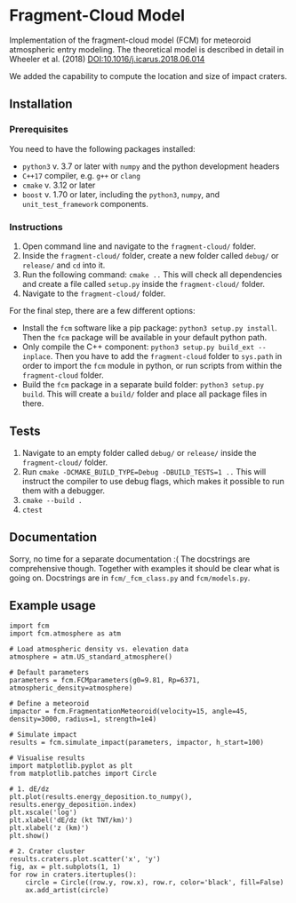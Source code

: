 # Fragment-Cloud Model

Implementation of the fragment-cloud model (FCM) for meteoroid atmospheric entry modeling.
The theoretical model is described in detail in Wheeler et al. (2018) [DOI:10.1016/j.icarus.2018.06.014](https://doi.org/10.1016/j.icarus.2018.06.014)

We added the capability to compute the location and size of impact craters.

## Installation

### Prerequisites

You need to have the following packages installed:

* `python3` v. 3.7 or later with `numpy` and the python development headers
* `C++17` compiler, e.g. `g++` or `clang`
* `cmake` v. 3.12 or later
* `boost` v. 1.70 or later, including the `python3`, `numpy`, and `unit_test_framework` components.

### Instructions

1. Open command line and navigate to the `fragment-cloud/` folder.
2. Inside the `fragment-cloud/` folder, create a new folder called `debug/` or `release/` and `cd` into it.
3. Run the following command: `cmake ..` This will check all dependencies and create a file called `setup.py` inside the `fragment-cloud/` folder.
4. Navigate to the `fragment-cloud/` folder.

For the final step, there are a few different options:

* Install the `fcm` software like a pip package: `python3 setup.py install`. Then the `fcm` package will be available in your default python path.
* Only compile the C++ component: `python3 setup.py build_ext --inplace`. Then you have to add the `fragment-cloud` folder to `sys.path` in order to import the `fcm` module in python, or run scripts from within the `fragment-cloud` folder.
* Build the `fcm` package in a separate build folder: `python3 setup.py build`. This will create a `build/` folder and place all package files in there.

## Tests

1. Navigate to an empty folder called `debug/` or `release/` inside the `fragment-cloud/` folder.
2. Run `cmake -DCMAKE_BUILD_TYPE=Debug -DBUILD_TESTS=1 ..` This will instruct the compiler to use debug flags, which makes it possible to run them with a debugger.
3. `cmake --build .`
4. `ctest`

## Documentation

Sorry, no time for a separate documentation :( The docstrings are comprehensive though. Together with examples it should be clear what is going on. Docstrings are in `fcm/_fcm_class.py` and `fcm/models.py`. 

## Example usage

```python3
import fcm
import fcm.atmosphere as atm

# Load atmospheric density vs. elevation data
atmosphere = atm.US_standard_atmosphere()

# Default parameters
parameters = fcm.FCMparameters(g0=9.81, Rp=6371, atmospheric_density=atmosphere)

# Define a meteoroid
impactor = fcm.FragmentationMeteoroid(velocity=15, angle=45, density=3000, radius=1, strength=1e4)

# Simulate impact
results = fcm.simulate_impact(parameters, impactor, h_start=100)

# Visualise results
import matplotlib.pyplot as plt
from matplotlib.patches import Circle

# 1. dE/dz
plt.plot(results.energy_deposition.to_numpy(), results.energy_deposition.index)
plt.xscale('log')
plt.xlabel('dE/dz (kt TNT/km)')
plt.xlabel('z (km)')
plt.show()

# 2. Crater cluster
results.craters.plot.scatter('x', 'y')
fig, ax = plt.subplots(1, 1)
for row in craters.itertuples():
    circle = Circle((row.y, row.x), row.r, color='black', fill=False)
    ax.add_artist(circle)
```

